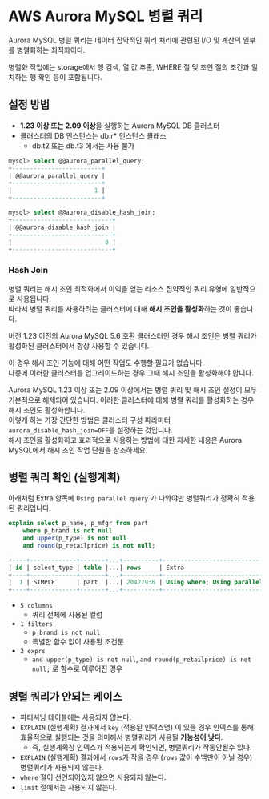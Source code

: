 # AWS Aurora MySQL 병렬 쿼리

Aurora MySQL 병렬 쿼리는 데이터 집약적인 쿼리 처리에 관련된 I/O 및 계산의 일부를 병렬화하는 최적화이다.  
  
병렬화 작업에는 storage에서 행 검색, 열 값 추출, WHERE 절 및 조인 절의 조건과 일치하는 행 확인 등이 포함됩니다.

## 설정 방법

* **1.23 이상 또는 2.09 이상**을 실행하는 Aurora MySQL DB 클러스터
* 클러스터의 DB 인스턴스는 db.r* 인스턴스 클래스
  * db.t2 또는 db.t3 에서는 사용 불가
  

```sql
mysql> select @@aurora_parallel_query;
+-------------------------+
| @@aurora_parallel_query |
+-------------------------+
|                       1 |
+-------------------------+

mysql> select @@aurora_disable_hash_join;
+----------------------------+
| @@aurora_disable_hash_join |
+----------------------------+
|                          0 |
+----------------------------+
```

### Hash Join

병렬 쿼리는 해시 조인 최적화에서 이익을 얻는 리소스 집약적인 쿼리 유형에 일반적으로 사용됩니다.  
따라서 병렬 쿼리를 사용하려는 클러스터에 대해 **해시 조인을 활성화**하는 것이 좋습니다.  

버전 1.23 이전의 Aurora MySQL 5.6 호환 클러스터인 경우 해시 조인은 병렬 쿼리가 활성화된 클러스터에서 항상 사용할 수 있습니다.  
  
이 경우 해시 조인 기능에 대해 어떤 작업도 수행할 필요가 없습니다.  
나중에 이러한 클러스터를 업그레이드하는 경우 그때 해시 조인을 활성화해야 합니다.  
  
Aurora MySQL 1.23 이상 또는 2.09 이상에서는 병렬 쿼리 및 해시 조인 설정이 모두 기본적으로 해제되어 있습니다. 이러한 클러스터에 대해 병렬 쿼리를 활성화하는 경우 해시 조인도 활성화합니다.  
이렇게 하는 가장 간단한 방법은 클러스터 구성 파라미터 `aurora_disable_hash_join=OFF`를 설정하는 것입니다.  
해시 조인을 활성화하고 효과적으로 사용하는 방법에 대한 자세한 내용은 Aurora MySQL에서 해시 조인 작업 단원을 참조하세요.

## 병렬 쿼리 확인 (실행계획)

아래처럼 Extra 항목에 `Using parallel query` 가 나와야만 병렬쿼리가 정확히 적용된 쿼리입니다.

```sql
explain select p_name, p_mfgr from part
    where p_brand is not null
    and upper(p_type) is not null
    and round(p_retailprice) is not null;

+----+-------------+-------+...+----------+----------------------------------------------------------------------------+
| id | select_type | table |...| rows     | Extra                                                                      |
+----+-------------+-------+...+----------+----------------------------------------------------------------------------+
|  1 | SIMPLE      | part  |...| 20427936 | Using where; Using parallel query (5 columns, 1 filters, 2 exprs; 0 extra) |
+----+-------------+-------+...+----------+----------------------------------------------------------------------------+
```

* `5 columns`
  * 쿼리 전체에 사용된 컬럼
* `1 filters`
  * `p_brand is not null`
  * 특별한 함수 없이 사용된 조건문
* `2 exprs`
  * `and upper(p_type) is not null`, `and round(p_retailprice) is not null;` 로 함수로 이루어진 경우

## 병렬 쿼리가 안되는 케이스

* 파티셔닝 테이블에는 사용되지 않는다.
* `EXPLAIN` (실행계획) 결과에서 `key` (적용된 인덱스명) 이 있을 경우 인덱스를 통해 효율적으로 실행되는 것을 의미해서 병렬쿼리가 사용될 **가능성이 낮다**.
  * 즉, 실행계획상 인덱스가 적용되는게 확인되면, 병렬쿼리가 작동안될수 있다.
* `EXPLAIN` (실행계획) 결과에서 `rows`가 작을 경우 (`rows` 값이 수백만이 아닐 경우) 병렬쿼리가 사용되지 않는다.
* `where` 절이 선언되어있지 않으면 사용되지 않는다.
* `limit` 절에서는 사용되지 않는다.